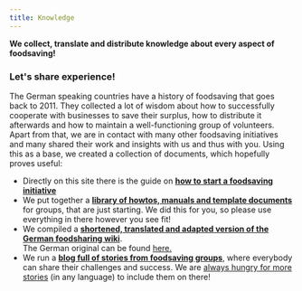```yaml
---
title: Knowledge
---
```


<div class="sample-content"><div class="info-box"><div class="fa fa-box fa-folder-open float-left"></div><p><strong>We collect, translate and distribute knowledge about every aspect of foodsaving!</strong></p></div></div>

### Let's share experience!
The German speaking countries have a history of foodsaving that goes back to 2011. They collected a lot of wisdom about how to successfully cooperate with businesses to save their surplus, how to distribute it afterwards and how to maintain a well-functioning group of volunteers. Apart from that, we are in contact with many other foodsaving initiatives and many shared their work and insights with us and thus with you. Using this as a base, we created a collection of documents, which hopefully proves useful:

* Directly on this site there is the guide on **[how to start a foodsaving initiative](../startcommunity)**
* We put together a <strong><a href="https://yunity.atlassian.net/wiki/spaces/FSINT/pages/50069535/Material+to+get+started" target="_blank">library of howtos, manuals and template documents</a></strong> for groups, that are just starting. We did this for you, so please use everything in there however you see fit!
* We compiled a <strong><a href="https://yunity.atlassian.net/wiki/spaces/FSINT/pages/41812111/foodsharing+Wiki+for+International+Audiences" target="_blank">shortened, translated and adapted version of the German foodsharing wiki</a></strong>.<br>The German original can be found <a href="https://wiki.foodsharing.de/Hauptseite" target="_blank">here.</a>
* We run a <strong><a href="https://foodsaving.today" target="_blank">blog full of stories from foodsaving groups</a></strong>, where everybody can share their challenges and success. We are <a href="mailto:foodsaving@yunity.org" target="_blank">always hungry for more stories</a> (in any language) to include them on there!
